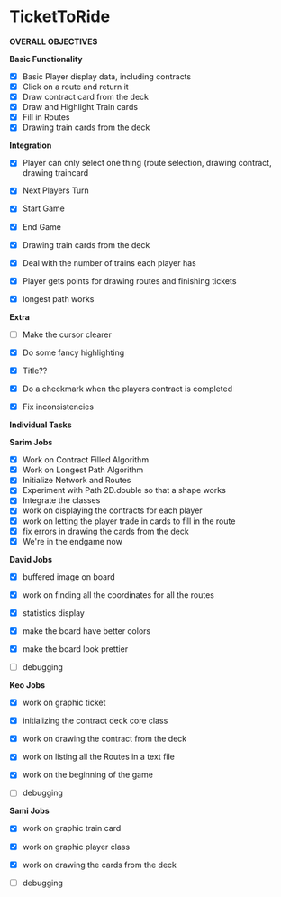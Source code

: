 # TicketToRide

**OVERALL OBJECTIVES**

**Basic Functionality**
- [x]  Basic Player display data, including contracts
- [x]  Click on a route and return it
- [x]  Draw contract card from the deck
- [x]  Draw and Highlight Train cards
- [x]  Fill in Routes
- [x]  Drawing train cards from the deck

**Integration**
- [x] Player can only select one thing (route selection, drawing contract, drawing traincard
- [x] Next Players Turn
- [x] Start Game
- [x] End Game
- [x]  Drawing train cards from the deck
- [x]  Deal with the number of trains each player has
- [x] Player gets points for drawing routes and finishing tickets
- [x] longest path works


**Extra**
- [ ] Make the cursor clearer
- [x] Do some fancy highlighting
- [x] Title??
- [x] Do a checkmark when the players contract is completed
- [x] Fix inconsistencies




**Individual Tasks**

**Sarim Jobs**
- [x] Work on Contract Filled Algorithm
- [x] Work on Longest Path Algorithm
- [x] Initialize Network and Routes
- [x] Experiment with Path 2D.double so that a shape works
- [x] Integrate the classes
- [x] work on displaying the contracts for each player
- [x] work on letting the player trade in cards to fill in the route
- [x] fix errors in drawing the cards from the deck
- [x] We're in the endgame now

**David Jobs**
- [x] buffered image on board
- [x] work on finding all the coordinates for all the routes
- [x] statistics display
- [x] make the board have better colors
- [x] make the board look prettier
- [ ] debugging


**Keo Jobs**
- [x] work on graphic ticket
- [x] initializing the contract deck core class
- [x] work on drawing the contract from the deck
- [x] work on listing all the Routes in a text file
- [x] work on the beginning of the game
- [ ] debugging



**Sami Jobs**
- [x] work on graphic train card
- [x] work on graphic player class
- [x] work on drawing the cards from the deck
- [ ] debugging



